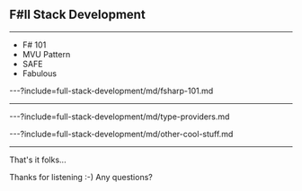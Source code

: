 ## F#ll Stack Development ##

---

- F# 101
- MVU Pattern
- SAFE
- Fabulous


---?include=full-stack-development/md/fsharp-101.md

--- 


---?include=full-stack-development/md/type-providers.md

---?include=full-stack-development/md/other-cool-stuff.md

---

That's it folks...

Thanks for listening :-) Any questions?